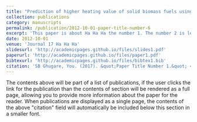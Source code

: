 ```yaml
---
title: "Prediction of higher heating value of solid biomass fuels using artificial intelligence formalisms"
collection: publications
category: manuscripts
permalink: /publication/2012-10-01-paper-title-number-6
excerpt: 'This paper is about Ha Ha Ha the number 1. The number 2 is left for future work.'
date: 2012-10-01
venue: 'Journal 17 Ha Ha Ha'
slidesurl: 'http://academicpages.github.io/files/slides1.pdf'
paperurl: 'http://academicpages.github.io/files/paper1.pdf'
bibtexurl: 'http://academicpages.github.io/files/bibtex1.bib'
citation: 'SB Ghugare, You. (2017). &quot;Paper Title Number 1.&quot; <i>Journal 1</i>. 1(1).'
---
```

The contents above will be part of a list of publications, if the user clicks the link for the publication than the contents of section will be rendered as a full page, allowing you to provide more information about the paper for the reader. When publications are displayed as a single page, the contents of the above "citation" field will automatically be included below this section in a smaller font.
